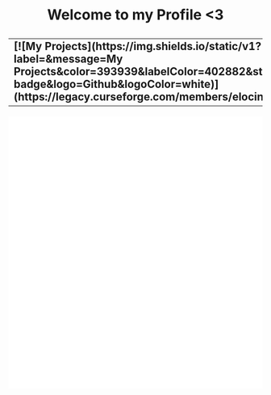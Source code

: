 <h1><p align="center">
  Welcome to my Profile <3
</p><h2>
<div align="center">
  <table>
    <tr>
      <td>
        [![My Projects](https://img.shields.io/static/v1?label=&message=My Projects&color=393939&labelColor=402882&style=for-the-badge&logo=Github&logoColor=white)](https://legacy.curseforge.com/members/elocindev/projects)
      </td>
      <td>
        <a href="https://legacy.curseforge.com/members/elocindev/projects">
          <img alt="Downloads" src="https://img.shields.io/static/v1?label=ElocinDev&message=OVER%20200%20MILLION%20DOWNLOADS&color=393939&labelColor=402882&style=for-the-badge&logo=CurseForge&logoColor=white">
        </a>
      </td>
      <td>
        <a href="https://ko-fi.com/ElocinDev">
          <img alt="Ko-Fi" src="https://img.shields.io/static/v1?label=&message=Support%20me%20on%20Ko-fi&color=393939&labelColor=402882&style=for-the-badge&logo=kofi&logoColor=white">
        </a>
      </td>
    </tr>
  </table>
</div>
<div align="center">
  <img width=550 title="Metrics" alt="Metrics" src="github-metrics.svg">
</div>
